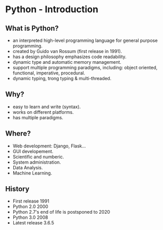 # Python - Introduction

## What is Python?
  - an interpreted high-level programming language for general purpose programming.
  - created by Guido van Rossum (first release in 1991).
  - has a design philosophy emphasizes code readability.
  - dynamic type and automatic memory management.
  - support multiple programming paradigms, including: object oriented, functional, imperative, procedural.
  - dynamic typing, trong typing & multi-threaded.

## Why?
  - easy to learn and write (syntax).
  - works on different platforms.
  - has multiple paradigms.
 
## Where?
  - Web development: Django, Flask...
  - GUI developement.
  - Scientific and numberic.
  - System administration.
  - Data Analysis.
  - Machine Learning.

## History
  - First release 1991
  - Python 2.0 2000
  - Python 2.7's end of life is postsponed to 2020
  - Python 3.0 2008
  - Latest release 3.6.5
